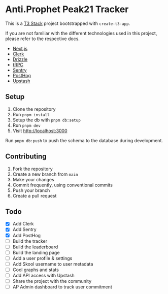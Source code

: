 # Anti.Prophet Peak21 Tracker

This is a [T3 Stack](https://create.t3.gg/) project bootstrapped with `create-t3-app`.

If you are not familiar with the different technologies used in this project, please refer to the respective docs.

- [Next.js](https://nextjs.org)
- [Clerk](https://clerk.com)
- [Drizzle](https://orm.drizzle.team)
- [tRPC](https://trpc.io)
- [Sentry](https://sentry.io)
- [PostHog](https://posthog.com)
- [Upstash](https://upstash.com)

## Setup

1. Clone the repository
2. Run `pnpm install`
3. Setup the db with `pnpm db:setup`
4. Run `pnpm dev`
5. Visit [http://localhost:3000](http://localhost:3000)

Run `pnpm db:push` to push the schema to the database during development.

## Contributing

1. Fork the repository
2. Create a new branch from `main`
3. Make your changes
4. Commit frequently, using conventional commits
5. Push your branch
6. Create a pull request

## Todo

- [x] Add Clerk
- [x] Add Sentry
- [x] Add PostHog
- [ ] Build the tracker
- [ ] Build the leaderboard
- [ ] Build the landing page
- [ ] Add a user profile & settings
- [ ] Add Skool username to user metadata
- [ ] Cool graphs and stats
- [ ] Add API access with Upstash
- [ ] Share the project with the community
- [ ] AP Admin dashboard to track user commitment
